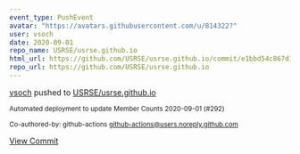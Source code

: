 ```yaml
---
event_type: PushEvent
avatar: "https://avatars.githubusercontent.com/u/814322?"
user: vsoch
date: 2020-09-01
repo_name: USRSE/usrse.github.io
html_url: https://github.com/USRSE/usrse.github.io/commit/e1bbd54c867d14fed3839379a753ca28cd8b6606
repo_url: https://github.com/USRSE/usrse.github.io
---
```


<a href='https://github.com/vsoch' target='_blank'>vsoch</a> pushed to <a href='https://github.com/USRSE/usrse.github.io' target='_blank'>USRSE/usrse.github.io</a>

<small>Automated deployment to update Member Counts 2020-09-01 (#292)

Co-authored-by: github-actions <github-actions@users.noreply.github.com></small>

<a href='https://github.com/USRSE/usrse.github.io/commit/e1bbd54c867d14fed3839379a753ca28cd8b6606' target='_blank'>View Commit</a>